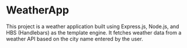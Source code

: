 # WeatherApp
This project is a weather application built using Express.js, Node.js, and HBS (Handlebars) as the template engine. It fetches weather data from a weather API based on the city name entered by the user.
